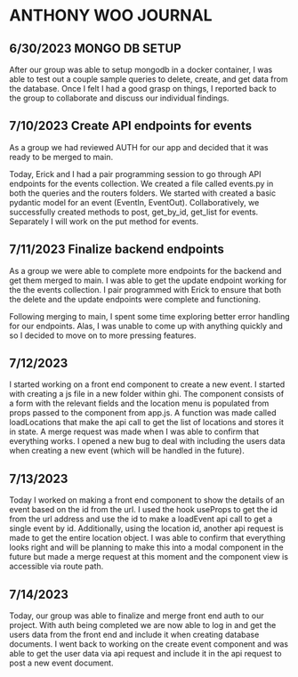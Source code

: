 # ANTHONY WOO JOURNAL

## 6/30/2023 MONGO DB SETUP

After our group was able to setup mongodb in a docker container, I was able to test out a couple sample queries to delete, create, and get data from the database. Once I felt I had a good grasp on things, I reported back to the group to collaborate and discuss our individual findings.

## 7/10/2023 Create API endpoints for events

As a group we had reviewed AUTH for our app and decided that it was ready to be merged to main.

Today, Erick and I had a pair programming session to go through API endpoints for the events collection. We created a file called events.py in both the queries and the routers folders. We started with created a basic pydantic model for an event (EventIn, EventOut). Collaboratively, we successfully created methods to post, get_by_id, get_list for events. Separately I will work on the put method for events.

## 7/11/2023 Finalize backend endpoints

As a group we were able to complete more endpoints for the backend and get them merged to main. I was able to get the update endpoint working for the the events collection. I pair programmed with Erick to ensure that both the delete and the update endpoints were complete and functioning.

Following merging to main, I spent some time exploring better error handling for our endpoints. Alas, I was unable to come up with anything quickly and so I decided to move on to more pressing features.

## 7/12/2023

I started working on a front end component to create a new event. I started with creating a js file in a new folder within ghi. The component consists of a form with the relevant fields and the location menu is populated from props passed to the component from app.js. A function was made called loadLocations that make the api call to get the list of locations and stores it in state. A merge request was made when I was able to confirm that everything works. I opened a new bug to deal with including the users data when creating a new event (which will be handled in the future).

## 7/13/2023

Today I worked on making a front end component to show the details of an event based on the id from the url. I used the hook useProps to get the id from the url address and use the id to make a loadEvent api call to get a single event by id. Additionally, using the location id, another api request is made to get the entire location object. I was able to confirm that everything looks right and will be planning to make this into a modal component in the future but made a merge request at this moment and the component view is accessible via route path.

## 7/14/2023

Today, our group was able to finalize and merge front end auth to our project. With auth being completed we are now able to log in and get the users data from the front end and include it when creating database documents. I went back to working on the create event component and was able to get the user data via api request and include it in the api request to post a new event document.
